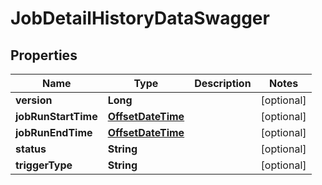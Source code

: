 

# JobDetailHistoryDataSwagger

## Properties

Name | Type | Description | Notes
------------ | ------------- | ------------- | -------------
**version** | **Long** |  |  [optional]
**jobRunStartTime** | [**OffsetDateTime**](OffsetDateTime.md) |  |  [optional]
**jobRunEndTime** | [**OffsetDateTime**](OffsetDateTime.md) |  |  [optional]
**status** | **String** |  |  [optional]
**triggerType** | **String** |  |  [optional]



